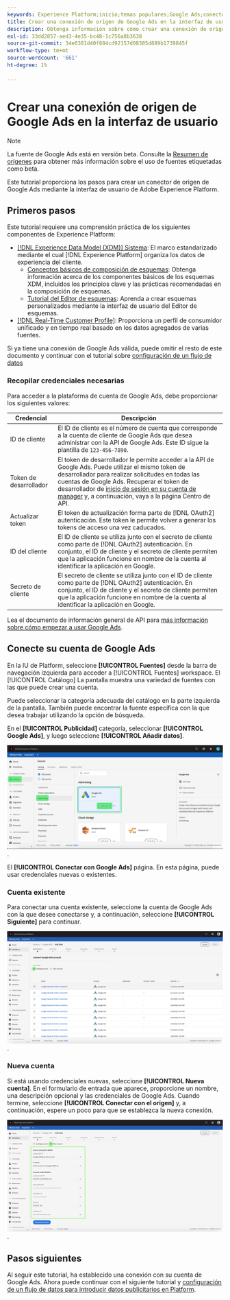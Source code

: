 ```yaml
---
keywords: Experience Platform;inicio;temas populares;Google Ads;conector de origen de Google Ads;conector de google ads
title: Crear una conexión de origen de Google Ads en la interfaz de usuario
description: Obtenga información sobre cómo crear una conexión de origen de Google Ads mediante la interfaz de usuario de Adobe Experience Platform.
exl-id: 33dd2857-aed3-4e35-bc48-1c756a8b3638
source-git-commit: 34e0381d40f884cd92157d08385d889b1739845f
workflow-type: tm+mt
source-wordcount: '661'
ht-degree: 1%

---
```


# Crear una conexión de origen de Google Ads en la interfaz de usuario

>[!NOTE]
>
>La fuente de Google Ads está en versión beta. Consulte la [Resumen de orígenes](../../../../home.md#terms-and-conditions) para obtener más información sobre el uso de fuentes etiquetadas como beta.

Este tutorial proporciona los pasos para crear un conector de origen de Google Ads mediante la interfaz de usuario de Adobe Experience Platform.

## Primeros pasos

Este tutorial requiere una comprensión práctica de los siguientes componentes de Experience Platform:

* [[!DNL Experience Data Model (XDM)] Sistema](../../../../../xdm/home.md): El marco estandarizado mediante el cual [!DNL Experience Platform] organiza los datos de experiencia del cliente.
   * [Conceptos básicos de composición de esquemas](../../../../../xdm/schema/composition.md): Obtenga información acerca de los componentes básicos de los esquemas XDM, incluidos los principios clave y las prácticas recomendadas en la composición de esquemas.
   * [Tutorial del Editor de esquemas](../../../../../xdm/tutorials/create-schema-ui.md): Aprenda a crear esquemas personalizados mediante la interfaz de usuario del Editor de esquemas.
* [[!DNL Real-Time Customer Profile]](../../../../../profile/home.md): Proporciona un perfil de consumidor unificado y en tiempo real basado en los datos agregados de varias fuentes.

Si ya tiene una conexión de Google Ads válida, puede omitir el resto de este documento y continuar con el tutorial sobre [configuración de un flujo de datos](../../dataflow/advertising.md)

### Recopilar credenciales necesarias

Para acceder a la plataforma de cuenta de Google Ads, debe proporcionar los siguientes valores:

| Credencial | Descripción |
| ---------- | ----------- |
| ID de cliente | El ID de cliente es el número de cuenta que corresponde a la cuenta de cliente de Google Ads que desea administrar con la API de Google Ads. Este ID sigue la plantilla de `123-456-7890`. |
| Token de desarrollador | El token de desarrollador le permite acceder a la API de Google Ads. Puede utilizar el mismo token de desarrollador para realizar solicitudes en todas las cuentas de Google Ads. Recuperar el token de desarrollador de [inicio de sesión en su cuenta de manager](https://ads.google.com/home/tools/manager-accounts/) y, a continuación, vaya a la página Centro de API. |
| Actualizar token | El token de actualización forma parte de [!DNL OAuth2] autenticación. Este token le permite volver a generar los tokens de acceso una vez caducados. |
| ID del cliente | El ID de cliente se utiliza junto con el secreto de cliente como parte de [!DNL OAuth2] autenticación. En conjunto, el ID de cliente y el secreto de cliente permiten que la aplicación funcione en nombre de la cuenta al identificar la aplicación en Google. |
| Secreto de cliente | El secreto de cliente se utiliza junto con el ID de cliente como parte de [!DNL OAuth2] autenticación. En conjunto, el ID de cliente y el secreto de cliente permiten que la aplicación funcione en nombre de la cuenta al identificar la aplicación en Google. |

Lea el documento de información general de API para [más información sobre cómo empezar a usar Google Ads](https://developers.google.com/google-ads/api/docs/first-call/overview).

## Conecte su cuenta de Google Ads

En la IU de Platform, seleccione **[!UICONTROL Fuentes]** desde la barra de navegación izquierda para acceder a [!UICONTROL Fuentes] workspace. El [!UICONTROL Catálogo] La pantalla muestra una variedad de fuentes con las que puede crear una cuenta.

Puede seleccionar la categoría adecuada del catálogo en la parte izquierda de la pantalla. También puede encontrar la fuente específica con la que desea trabajar utilizando la opción de búsqueda.

En el **[!UICONTROL Publicidad]** categoría, seleccionar **[!UICONTROL Google Ads]**, y luego seleccione **[!UICONTROL Añadir datos]**.

![Imagen de la fuente de Google Ads en el catálogo de fuentes de IU de Experience Platform](../../../../images/tutorials/create/ads/catalog.png).

El **[!UICONTROL Conectar con Google Ads]** página. En esta página, puede usar credenciales nuevas o existentes.

### Cuenta existente

Para conectar una cuenta existente, seleccione la cuenta de Google Ads con la que desee conectarse y, a continuación, seleccione **[!UICONTROL Siguiente]** para continuar.

![Imagen de una lista de cuentas existentes que puede utilizar para crear un flujo de datos de Google Ads con](../../../../images/tutorials/create/ads/existing.png).

### Nueva cuenta

Si está usando credenciales nuevas, seleccione **[!UICONTROL Nueva cuenta]**. En el formulario de entrada que aparece, proporcione un nombre, una descripción opcional y las credenciales de Google Ads. Cuando termine, seleccione **[!UICONTROL Conectar con el origen]** y, a continuación, espere un poco para que se establezca la nueva conexión.

![Imagen de la pantalla de conexión de la nueva cuenta en la IU del Experience Platform](../../../../images/tutorials/create/ads/connect.png).

## Pasos siguientes

Al seguir este tutorial, ha establecido una conexión con su cuenta de Google Ads. Ahora puede continuar con el siguiente tutorial y [configuración de un flujo de datos para introducir datos publicitarios en Platform](../../dataflow/advertising.md).

